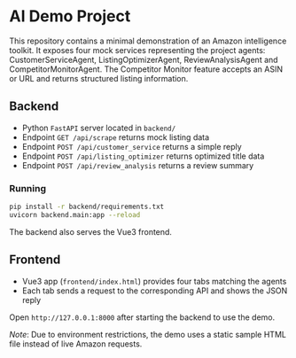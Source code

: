 # AI Demo Project

This repository contains a minimal demonstration of an Amazon intelligence toolkit. It exposes four mock services representing the project agents:
CustomerServiceAgent, ListingOptimizerAgent, ReviewAnalysisAgent and CompetitorMonitorAgent. The Competitor Monitor feature accepts an ASIN or URL and returns structured listing information.

## Backend
- Python `FastAPI` server located in `backend/`
- Endpoint `GET /api/scrape` returns mock listing data
- Endpoint `POST /api/customer_service` returns a simple reply
- Endpoint `POST /api/listing_optimizer` returns optimized title data
- Endpoint `POST /api/review_analysis` returns a review summary


### Running
```bash
pip install -r backend/requirements.txt
uvicorn backend.main:app --reload
```
The backend also serves the Vue3 frontend.

## Frontend
- Vue3 app (`frontend/index.html`) provides four tabs matching the agents
- Each tab sends a request to the corresponding API and shows the JSON reply


Open `http://127.0.0.1:8000` after starting the backend to use the demo.

*Note*: Due to environment restrictions, the demo uses a static sample HTML file instead of live Amazon requests.
